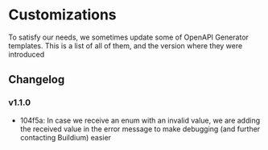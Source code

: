 # Customizations

To satisfy our needs, we sometimes update some of OpenAPI Generator templates. This is a list of all of them, and the version where they were introduced

## Changelog

### v1.1.0

- 104f5a: In case we receive an enum with an invalid value, we are adding the received value in the error message to make debugging (and further contacting Buildium) easier
